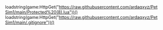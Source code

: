 loadstring(game:HttpGet("https://raw.githubusercontent.com/ardaqxyz/PetSim1/main/Protected%20(8).lua"))()
loadstring(game:HttpGet("https://raw.githubusercontent.com/ardaqxyz/PetSim1/main/.gitignore"))()
